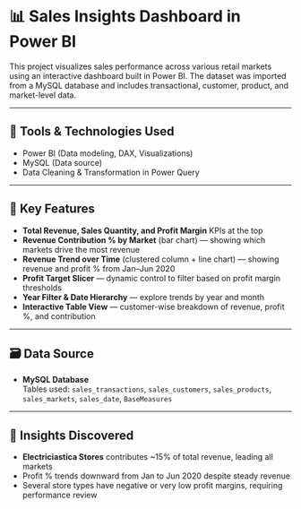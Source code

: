 # 📊 Sales Insights Dashboard in Power BI

This project visualizes sales performance across various retail markets using an interactive dashboard built in Power BI. The dataset was imported from a MySQL database and includes transactional, customer, product, and market-level data.

---

## 🧰 Tools & Technologies Used

- Power BI (Data modeling, DAX, Visualizations)
- MySQL (Data source)
- Data Cleaning & Transformation in Power Query

---

## 📌 Key Features

- **Total Revenue, Sales Quantity, and Profit Margin** KPIs at the top
- **Revenue Contribution % by Market** (bar chart) — showing which markets drive the most revenue
- **Revenue Trend over Time** (clustered column + line chart) — showing revenue and profit % from Jan–Jun 2020
- **Profit Target Slicer** — dynamic control to filter based on profit margin thresholds
- **Year Filter & Date Hierarchy** — explore trends by year and month
- **Interactive Table View** — customer-wise breakdown of revenue, profit %, and contribution

---

## 🗃️ Data Source

- **MySQL Database**  
  Tables used: `sales_transactions`, `sales_customers`, `sales_products`, `sales_markets`, `sales_date`, `BaseMeasures`

---

## 📎 Insights Discovered

- **Electriciastica Stores** contributes ~15% of total revenue, leading all markets
- Profit % trends downward from Jan to Jun 2020 despite steady revenue
- Several store types have negative or very low profit margins, requiring performance review
